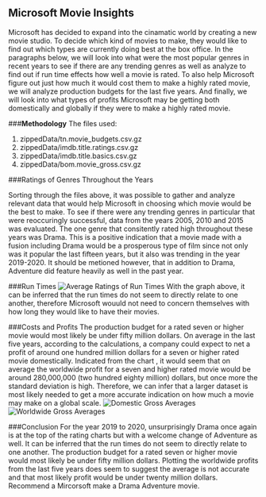 
## Microsoft Movie Insights

Microsoft has decided to expand into the cinamatic world by creating a new movie studio. To decide which kind of movies to make, they would like to find out which types are currently doing best at the box office. In the paragraphs below, we will look into what were the most popular genres in recent years to see if there are any trending genres as well as analyze to find out if run time effects how well a movie is rated. To also help Microsoft figure out just how much it would cost them to make a highly rated movie, we will analyze production budgets for the last five years. And finally, we will look into what types of profits Microsoft may be getting both domestically and globally if they were to make a highly rated movie.


###**Methodology**
The files used:
1. zippedData/tn.movie_budgets.csv.gz
2. zippedData/imdb.title.ratings.csv.gz
3. zippedData/imdb.title.basics.csv.gz
4. zippedData/bom.movie_gross.csv.gz

###Ratings of Genres Throughout the Years

Sorting through the files above, it was possible to gather and analyze relevant data that would help Microsoft in choosing which movie would be the best to make. To see if there were any trending genres in particular that were reoccuringly successful, data from the years 2005, 2010 and 2015 was evaluated. The one genre that consitently rated high throughout these years was Drama. This is a positive indication that a movie made with a fusion including Drama would be a prosperous type of film since not only was it popular the last fifteen years, but it also was trending in the year 2019-2020. It should be metioned however, that in addition to Drama, Adventure did feature heavily as well in the past year. 

###Run Times
![Average Ratings of Run Times](https://user-images.githubusercontent.com/79724188/120088299-062e9480-c0bd-11eb-9d06-968076cf1ac4.png)
With the graph above, it can be inferred that the run times do not seem to directly relate to one another, therefore Microsoft wouuld not need to concern themselves with how long they would like to have their movies.

###Costs and Profits
The production budget for a rated seven or higher movie would most likely be under fifty million dollars. On average in the last five years, according to the calculations, a company could expect to net a profit of around one hundred million dollars for a seven or higher rated movie domestically. Indicated from the chart , it would seem that on average the worldwide profit for a seven and higher rated movie would be around 280,000,000 (two hundred eighty million) dollars, but once more the standard deviation is high. Therefore, we can infer that a larger dataset is most likely needed to get a more accurate indication on how much a movie may make on a global scale.
![Domestic Gross Averages](https://user-images.githubusercontent.com/79724188/120088437-7ab60300-c0be-11eb-88a8-2aa9e66e549b.png)
![Worldwide Gross Averages](https://user-images.githubusercontent.com/79724188/120088456-9e794900-c0be-11eb-8c93-0b02202f5a0c.png)

###Conclusion
For the year 2019 to 2020, unsurprisingly Drama once again is at the top of the rating charts but with a welcome change of Adventure as well. It can be inferred that the run times do not seem to directly relate to one another. The production budget for a rated seven or higher movie would most likely be under fifty million dollars. Plotting the worldwide profits from the last five years does seem to suggest the average is not accurate and that most likely profit would be under twenty million dollars. Recommend a Mircorsoft make a Drama Adventure movie.
